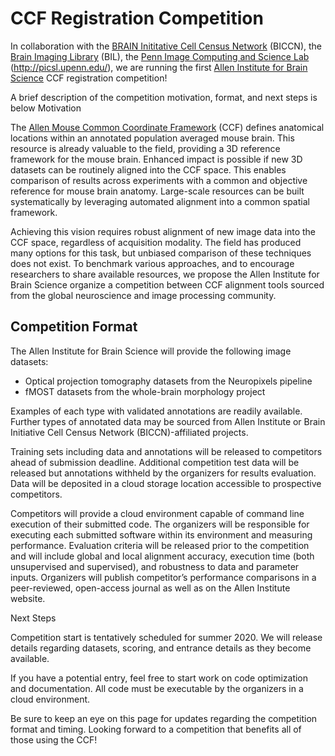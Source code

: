 # CCF Registration Competition

In collaboration with the [BRAIN Inititative Cell Census Network](biccn.org) (BICCN), 
the [Brain Imaging Library](https://www.brainimagelibrary.org/) (BIL), 
the [Penn Image Computing and Science Lab](PICSL) (http://picsl.upenn.edu/), 
we are running the first [Allen Institute for Brain Science](https://portal.brain-map.org/) 
CCF registration competition! 


A brief description of the competition motivation, format, and next steps is below
Motivation

The [Allen Mouse Common Coordinate Framework](https://community.brain-map.org/t/allen-mouse-ccf-accessing-and-using-related-data-and-tools/359) (CCF) defines anatomical locations within an annotated population averaged mouse brain. This resource is already valuable to the field, providing a 3D reference framework for the mouse brain. Enhanced impact is possible if new 3D datasets can be routinely aligned into the CCF space. This enables comparison of results across experiments with a common and objective reference for mouse brain anatomy. Large-scale resources can be built systematically by leveraging automated alignment into a common spatial framework.

Achieving this vision requires robust alignment of new image data into the CCF space, regardless of acquisition modality. The field has produced many options for this task, but unbiased comparison of these techniques does not exist. To benchmark various approaches, and to encourage researchers to share available resources, we propose the Allen Institute for Brain Science organize a competition between CCF alignment tools sourced from the global neuroscience and image processing community.

## Competition Format

The Allen Institute for Brain Science will provide the following image datasets:

* Optical projection tomography datasets from the Neuropixels pipeline
* fMOST datasets from the whole-brain morphology project

Examples of each type with validated annotations are readily available. Further types of annotated data may be sourced from Allen Institute or Brain Initiative Cell Census Network (BICCN)-affiliated projects.

Training sets including data and annotations will be released to competitors ahead of submission deadline. Additional competition test data will be released but annotations withheld by the organizers for results evaluation. Data will be deposited in a cloud storage location accessible to prospective competitors.

Competitors will provide a cloud environment capable of command line execution of their submitted code. The organizers will be responsible for executing each submitted software within its environment and measuring performance. Evaluation criteria will be released prior to the competition and will include global and local alignment accuracy, execution time (both unsupervised and supervised), and robustness to data and parameter inputs. Organizers will publish competitor’s performance comparisons in a peer-reviewed, open-access journal as well as on the Allen Institute website.

Next Steps

Competition start is tentatively scheduled for summer 2020. We will release details regarding datasets, scoring, and entrance details as they become available.

If you have a potential entry, feel free to start work on code optimization and documentation. All code must be executable by the organizers in a cloud environment.

Be sure to keep an eye on this page for updates regarding the competition format and timing. Looking forward to a competition that benefits all of those using the CCF!
